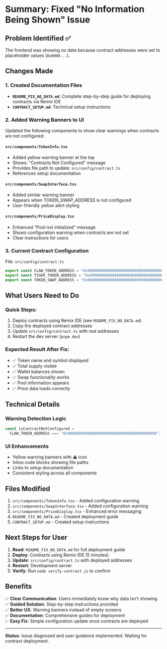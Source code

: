 # Summary: Fixed "No Information Being Shown" Issue

## Problem Identified ✅

The frontend was showing no data because contract addresses were set to placeholder values (`0x0000...`).

## Changes Made

### 1. Created Documentation Files

- **`README_FIX_NO_DATA.md`**: Complete step-by-step guide for deploying contracts via Remix IDE
- **`CONTRACT_SETUP.md`**: Technical setup instructions

### 2. Added Warning Banners to UI

Updated the following components to show clear warnings when contracts are not configured:

#### `src/components/TokenInfo.tsx`
- Added yellow warning banner at the top
- Shows: "Contracts Not Configured" message
- Provides file path to update: `src/config/contract.ts`
- References setup documentation

#### `src/components/SwapInterface.tsx`
- Added similar warning banner
- Appears when TOKEN_SWAP_ADDRESS is not configured
- User-friendly yellow alert styling

#### `src/components/PriceDisplay.tsx`
- Enhanced "Pool not initialized" message
- Shows configuration warning when contracts are not set
- Clear instructions for users

### 3. Current Contract Configuration

File: `src/config/contract.ts`
```typescript
export const CLAW_TOKEN_ADDRESS = "0x0000000000000000000000000000000000000000";
export const TIGER_TOKEN_ADDRESS = "0x0000000000000000000000000000000000000000";
export const TOKEN_SWAP_ADDRESS = "0x0000000000000000000000000000000000000000";
```

## What Users Need to Do

### Quick Steps:
1. Deploy contracts using Remix IDE (see `README_FIX_NO_DATA.md`)
2. Copy the deployed contract addresses
3. Update `src/config/contract.ts` with real addresses
4. Restart the dev server (`pnpm dev`)

### Expected Result After Fix:
- ✅ Token name and symbol displayed
- ✅ Total supply visible
- ✅ Wallet balances shown
- ✅ Swap functionality works
- ✅ Pool information appears
- ✅ Price data loads correctly

## Technical Details

### Warning Detection Logic
```typescript
const isContractNotConfigured = 
  CLAW_TOKEN_ADDRESS === "0x0000000000000000000000000000000000000000";
```

### UI Enhancements
- Yellow warning banners with ⚠️ icon
- Inline code blocks showing file paths
- Links to setup documentation
- Consistent styling across all components

## Files Modified

1. `src/components/TokenInfo.tsx` - Added configuration warning
2. `src/components/SwapInterface.tsx` - Added configuration warning
3. `src/components/PriceDisplay.tsx` - Enhanced error messaging
4. `README_FIX_NO_DATA.md` - Created deployment guide
5. `CONTRACT_SETUP.md` - Created setup instructions

## Next Steps for User

1. **Read**: `README_FIX_NO_DATA.md` for full deployment guide
2. **Deploy**: Contracts using Remix IDE (5 minutes)
3. **Update**: `src/config/contract.ts` with deployed addresses
4. **Restart**: Development server
5. **Verify**: Run `node verify-contract.js` to confirm

## Benefits

✅ **Clear Communication**: Users immediately know why data isn't showing  
✅ **Guided Solution**: Step-by-step instructions provided  
✅ **Better UX**: Warning banners instead of empty screens  
✅ **Documentation**: Comprehensive guides for deployment  
✅ **Easy Fix**: Simple configuration update once contracts are deployed  

---

**Status**: Issue diagnosed and user guidance implemented. Waiting for contract deployment.
